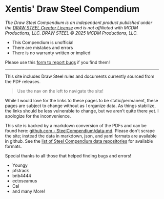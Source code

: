 # Xentis' Draw Steel Compendium

_The Draw Steel Compendium is an independent product published under the [DRAW STEEL Creator License](https://www.mcdmproductions.com/draw-steel-creator-license) and is not 
affiliated with MCDM Productions, LLC. DRAW STEEL © 2025 MCDM Productions, LLC._ 

- This Compendium is unofficial
- There are mistakes and errors
- There is no warranty written or implied

Please use this [form to report bugs](https://docs.google.com/forms/d/e/1FAIpQLSc6m-pZ0NLt2EArE-Tcxr-XbAPMyhu40ANHJKtyRvvwBd2LSw/viewform?usp=sharing&ouid=105036387964900154878) if you find them!

---

This site includes Draw Steel rules and documents currently sourced from the PDF releases.

> Use the nav on the left to navigate the site!

While I would love for the links to these pages to be static/permanent, these pages are subject to change without as I
organize data.  As things stabilize, the links should be less vulnerable to change, but we aren't quite there yet. I 
apologize for the inconvenience.

This site is backed by a markdown conversion of the PDFs and can be found here: 
[github.com - SteelCompendium/data-md](https://github.com/SteelCompendium/data-md). Please don't scrape the site; 
instead the data in markdown, json, and yaml formats are available in github.  See the 
[list of Steel Compendium data repositories](https://steelcompendium.io/#draw-steel-data) for available formats.

Special thanks to all those that helped finding bugs and errors!

- Youngy 
- pfstrack
- bnb4444
- ectoseamus
- Cal
- and many More!